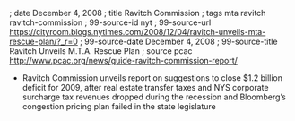 ; date December 4, 2008
; title Ravitch Commission
; tags mta ravitch ravitch-commission
; 99-source-id nyt
; 99-source-url https://cityroom.blogs.nytimes.com/2008/12/04/ravitch-unveils-mta-rescue-plan/?_r=0
; 99-source-date December 4, 2008
; 99-source-title Ravitch Unveils M.T.A. Rescue Plan
; source pcac http://www.pcac.org/news/guide-ravitch-commission-report/

- Ravitch Commission unveils report on suggestions to close $1.2 billion deficit for 2009, after real estate transfer taxes and NYS corporate surcharge tax revenues dropped during the recession and Bloomberg’s congestion pricing plan failed in the state legislature

